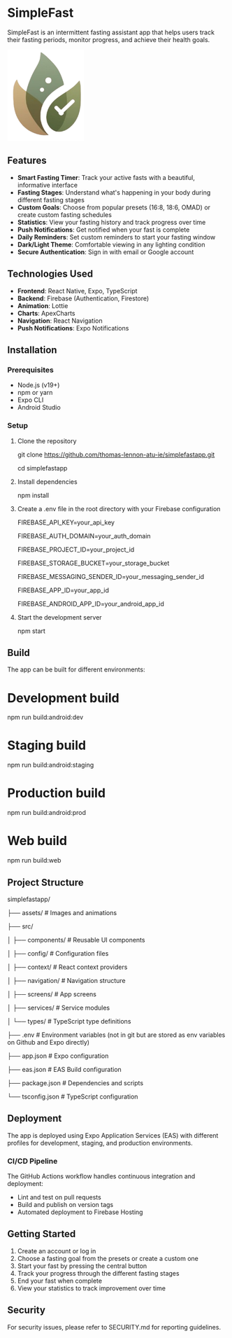 
# SimpleFast

SimpleFast is an intermittent fasting assistant app that helps users track their fasting periods, monitor progress, and achieve their health goals.

![SimpleApp Logo](https://github.com/thomas-lennon-atu-ie/simplefastapp/blob/main/assets/logo.png?raw=true)
## Features

-   **Smart Fasting Timer**: Track your active fasts with a beautiful, informative interface
-   **Fasting Stages**: Understand what's happening in your body during different fasting stages
-   **Custom Goals**: Choose from popular presets (16:8, 18:6, OMAD) or create custom fasting schedules
-   **Statistics**: View your fasting history and track progress over time
-   **Push Notifications**: Get notified when your fast is complete
-   **Daily Reminders**: Set custom reminders to start your fasting window
-   **Dark/Light Theme**: Comfortable viewing in any lighting condition
-   **Secure Authentication**: Sign in with email or Google account

## Technologies Used

-   **Frontend**: React Native, Expo, TypeScript
-   **Backend**: Firebase (Authentication, Firestore)
-   **Animation**: Lottie
-   **Charts**: ApexCharts
-   **Navigation**: React Navigation
-   **Push Notifications**: Expo Notifications

## Installation

### Prerequisites

-   Node.js (v19+)
-   npm or yarn
-   Expo CLI
-   Android Studio 

### Setup

1.  Clone the repository
    
    git  clone  https://github.com/thomas-lennon-atu-ie/simplefastapp.git
    
    cd  simplefastapp
    
2.  Install dependencies
    
    npm  install
    
3.  Create a  .env  file in the root directory with your Firebase configuration
    
    FIREBASE_API_KEY=your_api_key
    
    FIREBASE_AUTH_DOMAIN=your_auth_domain
    
    FIREBASE_PROJECT_ID=your_project_id
    
    FIREBASE_STORAGE_BUCKET=your_storage_bucket
    
    FIREBASE_MESSAGING_SENDER_ID=your_messaging_sender_id
    
    FIREBASE_APP_ID=your_app_id
    
    FIREBASE_ANDROID_APP_ID=your_android_app_id
    
4.  Start the development server
    
    npm  start
    

## Build

The app can be built for different environments:

# Development build

npm  run  build:android:dev

# Staging build

npm  run  build:android:staging

# Production build

npm  run  build:android:prod

# Web build

npm  run  build:web

## Project Structure

simplefastapp/

├── assets/ # Images and animations

├── src/

│ ├── components/ # Reusable UI components

│ ├── config/ # Configuration files

│ ├── context/ # React context providers

│ ├── navigation/ # Navigation structure

│ ├── screens/ # App screens

│ ├── services/ # Service modules

│ └── types/ # TypeScript type definitions

├── .env # Environment variables (not in git but are stored as env variables on Github and Expo directly)

├── app.json # Expo configuration

├── eas.json # EAS Build configuration

├── package.json # Dependencies and scripts

└── tsconfig.json # TypeScript configuration

## Deployment

The app is deployed using Expo Application Services (EAS) with different profiles for development, staging, and production environments.

### CI/CD Pipeline

The GitHub Actions workflow handles continuous integration and deployment:

-   Lint and test on pull requests
-   Build and publish on version tags
-   Automated deployment to Firebase Hosting

## Getting Started

1.  Create an account or log in
2.  Choose a fasting goal from the presets or create a custom one
3.  Start your fast by pressing the central button
4.  Track your progress through the different fasting stages
5.  End your fast when complete
6.  View your statistics to track improvement over time

## Security

For security issues, please refer to SECURITY.md for reporting guidelines.
